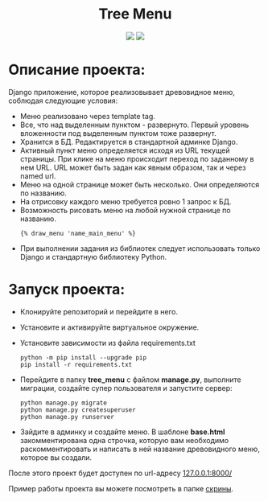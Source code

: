 <div id="header" align="center">
  <h1>Tree Menu</h1>
  <img src="https://img.shields.io/badge/Python-3.7.9-F8F8FF?style=for-the-badge&logo=python&logoColor=20B2AA">
  <img src="https://img.shields.io/badge/Django-3.2.23-F8F8FF?style=for-the-badge&logo=django&logoColor=00FF00">
</div>

# Описание проекта:
Django приложение, которое реализовывает древовидное меню, соблюдая следующие условия:
- Меню реализовано через template tag.
- Все, что над выделенным пунктом - развернуто. Первый уровень вложенности под выделенным пунктом тоже развернут.
- Хранится в БД. Редактируется в стандартной админке Django. 
- Активный пункт меню определяется исходя из URL текущей страницы. При клике на меню происходит переход по заданному в нем URL. URL может быть задан как явным образом, так и через named url.
- Меню на одной странице может быть несколько. Они определяются по названию.
- На отрисовку каждого меню требуется ровно 1 запрос к БД.
- Возможность рисовать меню на любой нужной странице по названию.
    ```
    {% draw_menu 'name_main_menu' %}
    ```
- При выполнении задания из библиотек следует использовать только Django и стандартную библиотеку Python.


# Запуск проекта:
- Клонируйте репозиторий и перейдите в него.
- Установите и активируйте виртуальное окружение.
- Установите зависимости из файла requirements.txt
    ```
    python -m pip install --upgrade pip
    pip install -r requirements.txt
    ``` 
- Перейдите в папку **tree_menu** с файлом **manage.py**, выполните миграции, cоздайте супер пользователя и запустите сервер:
    ```
    python manage.py migrate
    python manage.py createsuperuser
    python manage.py runserver
    ```

- Зайдите в админку и создайте меню. В шаблоне **base.html** закомментирована одна строчка, которую вам необходимо раскомментировать и написать в ней название древовидного меню, которое вы создали. 

После этого проект будет доступен по url-адресу [127.0.0.1:8000/](http://127.0.0.1:8000/)

Пример работы проекта вы можете посмотреть в папке [скрины](./скрины).
